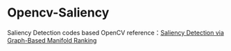 Opencv-Saliency
===============

Saliency Detection codes based OpenCV
reference：[Saliency Detection via Graph-Based Manifold Ranking](http://ieeexplore.ieee.org/xpls/abs_all.jsp?arnumber=6619251&tag=1)
